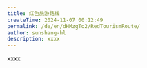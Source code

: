 ```yaml
---
title: 红色旅游路线
createTime: 2024-11-07 00:12:49
permalink: /de/en/dHMzgTo2/RedTourismRoute/
author: sunshang-hl
description: xxxx
---
```


xxxx